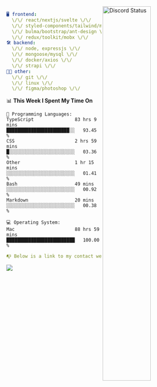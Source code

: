 
<a href="https://discord.com/users/279302975371870218" target="_blank">
    <img width="50%" align="right" alt="Discord Status" src="https://lanyard.cnrad.dev/api/279302975371870218?bg=161B22&borderRadius=5px%205px%200%200&hideTimestamp=true&idleMessage=Just%20chillin%27%20at%20the%20moment&animated=true">
</a>

```yaml
🖥️ frontend: 
  \/\/ react/nextjs/svelte \/\/
  \/\/ styled-components/tailwind/mui/
  \/\/ bulma/bootstrap/ant-design \/\/
  \/\/ redux/toolkit/mobx \/\/
🛠 backend: 
  \/\/ node, expressjs \/\/
  \/\/ mongoose/mysql \/\/
  \/\/ docker/axios \/\/
  \/\/ strapi \/\/
👨‍💻 other: 
  \/\/ git \/\/ 
  \/\/ linux \/\/
  \/\/ figma/photoshop \/\/
```
<!--START_SECTION:waka-->
📊 **This Week I Spent My Time On** 

```text
💬 Programming Languages: 
TypeScript               83 hrs 9 mins       ███████████████████████░░   93.45 % 
CSS                      2 hrs 59 mins       █░░░░░░░░░░░░░░░░░░░░░░░░   03.36 % 
Other                    1 hr 15 mins        ░░░░░░░░░░░░░░░░░░░░░░░░░   01.41 % 
Bash                     49 mins             ░░░░░░░░░░░░░░░░░░░░░░░░░   00.92 % 
Markdown                 20 mins             ░░░░░░░░░░░░░░░░░░░░░░░░░   00.38 % 

💻 Operating System: 
Mac                      88 hrs 59 mins      █████████████████████████   100.00 % 
```


<!--END_SECTION:waka-->
```yaml
📭 Below is a link to my contact website 
```
<a href="https://mxns.xyz" target="_black"> <img src="https://img.shields.io/badge/website-161B22?style=for-the-badge&logo=About.me&logoColor=white"></img> <a/>
